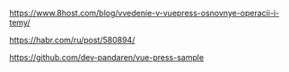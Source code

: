 https://www.8host.com/blog/vvedenie-v-vuepress-osnovnye-operacii-i-temy/

https://habr.com/ru/post/580894/

https://github.com/dev-pandaren/vue-press-sample

